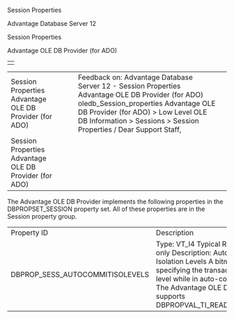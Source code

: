Session Properties




Advantage Database Server 12  

Session Properties

Advantage OLE DB Provider (for ADO)

|  |
| --- |
|  |

|  |  |  |  |  |
| --- | --- | --- | --- | --- |
| Session Properties  Advantage OLE DB Provider (for ADO) |  |  | Feedback on: Advantage Database Server 12 - Session Properties Advantage OLE DB Provider (for ADO) oledb\_Session\_properties Advantage OLE DB Provider (for ADO) > Low Level OLE DB Information > Sessions > Session Properties / Dear Support Staff, |  |
| Session Properties  Advantage OLE DB Provider (for ADO) |  |  |  |  |

The Advantage OLE DB Provider implements the following properties in the DBPROPSET\_SESSION property set. All of these properties are in the Session property group.

|  |  |
| --- | --- |
| Property ID | Description |
| DBPROP\_SESS\_AUTOCOMMITISOLEVELS | Type: VT\_I4  Typical R/W: Read-only  Description: Auto-commit Isolation Levels  A bitmask specifying the transaction isolation level while in auto-commit mode. The Advantage OLE DB Provider supports DBPROPVAL\_TI\_READCOMMITTED. |